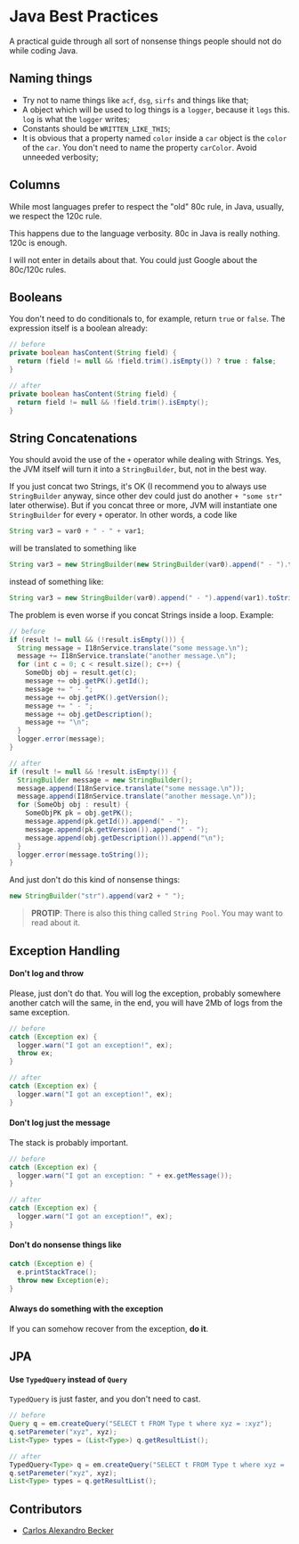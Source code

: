# Java Best Practices

A practical guide through all sort of nonsense things people should not do
while coding Java. 

## Naming things

- Try not to name things like `acf`, `dsg`, `sirfs` and things like that;
- A object which will be used to log things is a `logger`, because it `logs`
this. `log` is what the `logger` writes;
- Constants should be `WRITTEN_LIKE_THIS`;
- It is obvious that a property named `color` inside a `car` object is the
`color` of the `car`. You don't need to name the property `carColor`. Avoid
unneeded verbosity;

## Columns

While most languages prefer to respect the "old" 80c rule, in Java, usually,
we respect the 120c rule.

This happens due to the language verbosity. 80c in Java is really nothing.
120c is enough.

I will not enter in details about that. You could just Google about the 80c/120c
rules.

## Booleans

You don't need to do conditionals to, for example, return `true` or `false`.
The expression itself is a boolean already:

```java
// before
private boolean hasContent(String field) {
  return (field != null && !field.trim().isEmpty()) ? true : false;
}
```

```java
// after
private boolean hasContent(String field) {
  return field != null && !field.trim().isEmpty();
}
```

## String Concatenations

You should avoid the use of the `+` operator while dealing with Strings.
Yes, the JVM itself will turn it into a `StringBuilder`, but, not in the
best way.

If you just concat two Strings, it's OK (I recommend you to always use
`StringBuilder` anyway, since other dev could just do another `+ "some str"`
later otherwise). But if you concat three or more, JVM will instantiate
one `StringBuilder` for every `+` operator. In other words, a code like

```java
String var3 = var0 + " - " + var1;
```

will be translated to something like

```java
String var3 = new StringBuilder(new StringBuilder(var0).append(" - ").toString()).append(var1).toString();
```
instead of something like:

```java
String var3 = new StringBuilder(var0).append(" - ").append(var1).toString();
```

The problem is even worse if you concat Strings inside a loop. Example:

```java
// before
if (result != null && (!result.isEmpty())) {
  String message = I18nService.translate("some message.\n");
  message += I18nService.translate("another message.\n");
  for (int c = 0; c < result.size(); c++) {
    SomeObj obj = result.get(c);
    message += obj.getPK().getId();
    message += " - ";
    message += obj.getPK().getVersion();
    message += " - ";
    message += obj.getDescription();
    message += "\n";
  }
  logger.error(message);
}
```

```java
// after
if (result != null && !result.isEmpty()) {
  StringBuilder message = new StringBuilder();
  message.append(I18nService.translate("some message.\n"));
  message.append(I18nService.translate("another message.\n"));
  for (SomeObj obj : result) {
    SomeObjPK pk = obj.getPK();
    message.append(pk.getId()).append(" - ");
    message.append(pk.getVersion()).append(" - ");
    message.append(obj.getDescription()).append("\n");
  }
  logger.error(message.toString());
}
```

And just don't do this kind of nonsense things:


```java
new StringBuilder("str").append(var2 + " ");
```



> **PROTIP**: There is also this thing called `String Pool`. You may want to read about it.


## Exception Handling

#### Don't log and throw

Please, just don't do that. You will log the exception, probably somewhere another catch will
the same, in the end, you will have 2Mb of logs from the same exception.

```java
// before
catch (Exception ex) {
  logger.warn("I got an exception!", ex);
  throw ex;
}
```

```java
// after
catch (Exception ex) {
  logger.warn("I got an exception!", ex);
}
```

#### Don't log just the message

The stack is probably important.

```java
// before
catch (Exception ex) {
  logger.warn("I got an exception: " + ex.getMessage());
}
```

```java
// after
catch (Exception ex) {
  logger.warn("I got an exception!", ex);
}
```

#### Don't do nonsense things like

```java
catch (Exception e) {
  e.printStackTrace();
  throw new Exception(e);
}
```

#### Always do something with the exception

If you can somehow recover from the exception, **do it**.


## JPA

#### Use `TypedQuery` instead of `Query`

`TypedQuery` is just faster, and you don't need to cast.


```java
// before
Query q = em.createQuery("SELECT t FROM Type t where xyz = :xyz");
q.setParemeter("xyz", xyz);
List<Type> types = (List<Type>) q.getResultList();
```

```java
// after
TypedQuery<Type> q = em.createQuery("SELECT t FROM Type t where xyz = :xyz", Type.class);
q.setParemeter("xyz", xyz);
List<Type> types = q.getResultList();
```


## Contributors

- [Carlos Alexandro Becker](http://carlosbecker.com/about)
